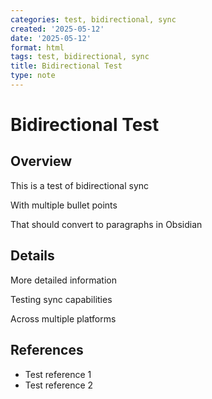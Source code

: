 ```yaml
---
categories: test, bidirectional, sync
created: '2025-05-12'
date: '2025-05-12'
format: html
tags: test, bidirectional, sync
title: Bidirectional Test
type: note
---
```


# Bidirectional Test

## Overview

This is a test of bidirectional sync

With multiple bullet points

That should convert to paragraphs in Obsidian

## Details

More detailed information

Testing sync capabilities

Across multiple platforms

## References

- Test reference 1
- Test reference 2